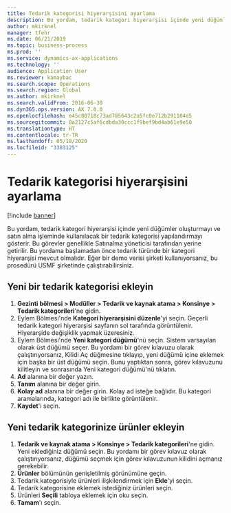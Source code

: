 ```yaml
---
title: Tedarik kategorisi hiyerarşisini ayarlama
description: Bu yordam, tedarik kategori hiyerarşisi içinde yeni düğümler oluşturmayı ve satın alma işleminde kullanılacak bir tedarik kategorisi yapılandırmayı gösterir.
author: mkirknel
manager: tfehr
ms.date: 06/21/2019
ms.topic: business-process
ms.prod: ''
ms.service: dynamics-ax-applications
ms.technology: ''
audience: Application User
ms.reviewer: kamaybac
ms.search.scope: Operations
ms.search.region: Global
ms.author: mkirknel
ms.search.validFrom: 2016-06-30
ms.dyn365.ops.version: AX 7.0.0
ms.openlocfilehash: e45c80718c73ad785643c2a5fc0e712b291104d5
ms.sourcegitcommit: 8a2127c5af6cdbda30ccc1f9bef9bd4ab61e9e50
ms.translationtype: HT
ms.contentlocale: tr-TR
ms.lasthandoff: 05/18/2020
ms.locfileid: "3383125"
---
```

# <a name="set-up-a-procurement-category-hierarchy"></a>Tedarik kategorisi hiyerarşisini ayarlama

[!include [banner](../../includes/banner.md)]

Bu yordam, tedarik kategori hiyerarşisi içinde yeni düğümler oluşturmayı ve satın alma işleminde kullanılacak bir tedarik kategorisi yapılandırmayı gösterir. Bu görevler genellikle Satınalma yöneticisi tarafından yerine getirilir. Bu yordama başlamadan önce tedarik türünde bir kategori hiyerarşisi mevcut olmalıdır. Eğer bir demo verisi şirketi kullanıyorsanız, bu prosedürü USMF şirketinde çalıştırabilirsiniz.


## <a name="add-a-new-procurement-category"></a>Yeni bir tedarik kategorisi ekleyin
1. **Gezinti bölmesi > Modüller > Tedarik ve kaynak atama > Konsinye > Tedarik kategorileri**'ne gidin.
2. Eylem Bölmesi'nde **Kategori hiyerarşisini düzenle**'yi seçin. Geçerli tedarik kategori hiyerarşisi sayfanın sol tarafında görüntülenir. Hiyerarşide değişiklik yapmak üzeresiniz.  
3. Eylem Bölmesi'nde **Yeni kategori düğümü**'nü seçin. Sistem varsayılan olarak üst düğümü seçer. Bu yordamı bir görev kılavuzu olarak çalıştırıyorsanız, Kilidi Aç düğmesine tıklayıp, yeni düğümü içine eklemek için başka bir üst düğümü seçin. Bunu yaptıktan sonra, görev kılavuzunu kilitleyin ve sonrasında Yeni kategori düğümü'nü tıklatın.  
4. **Ad** alanına bir değer yazın.
5. **Tanım** alanına bir değer girin.
6. **Kolay ad** alanına bir değer girin. Kolay ad isteğe bağlıdır. Bu kategori aramalarında, kategori adı ile birlikte görüntülenir.  
7. **Kaydet**'i seçin.

## <a name="add-products-to-your-new-procurement-category"></a>Yeni tedarik kategorinize ürünler ekleyin
1. **Tedarik ve kaynak atama > Konsinye > Tedarik kategorileri**'ne gidin. Yeni eklediğiniz düğümü seçin. Bu yordamı bir görev kılavuz olarak çalıştırıyorsanız, düğümü seçmek için görev kılavuzunun kilidini açmanız gerekebilir.  
2. **Ürünler** bölümünün genişletilmiş görünümüne geçin.
3. Tedarik kategorisiyle ürünleri ilişkilendirmek için **Ekle**'yi seçin.
4. Tedarik kategorisine eklemek istediğiniz ürünleri seçin.
5. Ürünleri **Seçili** tabloya eklemek için oku seçin.
6. **Tamam**'ı seçin.
